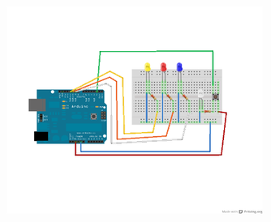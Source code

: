 ![alt tag](https://raw.githubusercontent.com/heldersepu/hs-arduino/master/DoubleClick/DoubleClick_bb.png)
